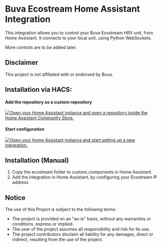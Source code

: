 # Buva Ecostream Home Assistant Integration

This integration allows you to control your Buva Ecostream HRV unit, from Home Assistant. It connects to your local unit, 
using Python WebSockets.

More controls are to be added later.

## Disclaimer

This project is not affiliated with or endorsed by Buva.

## Installation via HACS:

#### Add the repository as a custom repository
[![Open your Home Assistant instance and open a repository inside the Home Assistant Community Store.](https://my.home-assistant.io/badges/hacs_repository.svg)](https://my.home-assistant.io/redirect/hacs_repository/?owner=epodegrid&repository=ecostream_homeassistant_integration&category=integration)

#### Start configuration
[![Open your Home Assistant instance and start setting up a new integration.](https://my.home-assistant.io/badges/config_flow_start.svg)](https://my.home-assistant.io/redirect/config_flow_start/?domain=ecostream)

## Installation (Manual)
1. Copy the ecostream folder to custom_components in Home Assistant.
2. Add the integration in Home Assistant, by configuring your Ecostream IP address

## Notice

The use of this Project is subject to the following terms:

- The project is provided on an "as-is" basis, without any warranties or conditions, express or implied.
- The user of the project assumes all responsibility and risk for its use.
- The project contributors disclaim all liability for any damages, direct or indirect, resulting from the use of the project.
